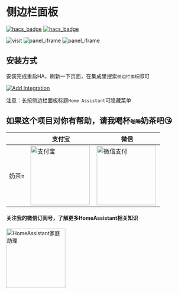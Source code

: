 # 侧边栏面板

[![hacs_badge](https://img.shields.io/badge/Home-Assistant-%23049cdb)](https://www.home-assistant.io/)
[![hacs_badge](https://img.shields.io/badge/HACS-Custom-41BDF5.svg)](https://github.com/hacs/integration)


![visit](https://visitor-badge.glitch.me/badge?page_id=shaonianzhentan.panel_iframe&left_text=visit)
![panel_iframe](https://img.shields.io/github/forks/shaonianzhentan/panel_iframe)
![panel_iframe](https://img.shields.io/github/stars/shaonianzhentan/panel_iframe)

## 安装方式

安装完成重启HA，刷新一下页面，在集成里搜索`侧边栏面板`即可

[![Add Integration](https://my.home-assistant.io/badges/config_flow_start.svg)](https://my.home-assistant.io/redirect/config_flow_start?domain=panel_iframe)

注意：长按侧边栏面板标题`Home Assistant`可隐藏菜单

## 如果这个项目对你有帮助，请我喝杯<del style="font-size: 14px;">咖啡</del>奶茶吧😘
|  |支付宝|微信|
|---|---|---|
奶茶= | <img src="https://github.com/shaonianzhentan/ha-docs/raw/master/docs/img/alipay.png" align="left" height="160" width="160" alt="支付宝" title="支付宝">  |  <img src="https://github.com/shaonianzhentan/ha-docs/raw/master/docs/img/wechat.png" align="left" height="160" width="160" alt="微信支付" title="微信">


#### 关注我的微信订阅号，了解更多HomeAssistant相关知识
<img src="https://github.com/shaonianzhentan/ha-docs/raw/master/docs/img/wechat-channel.png" align="left" height="160" alt="HomeAssistant家庭助理" title="HomeAssistant家庭助理"> 